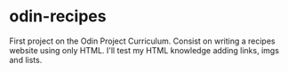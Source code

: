 # odin-recipes

First project on the Odin Project Curriculum. 
Consist on writing a recipes website using only HTML.
I'll test my HTML knowledge adding links, imgs and lists.